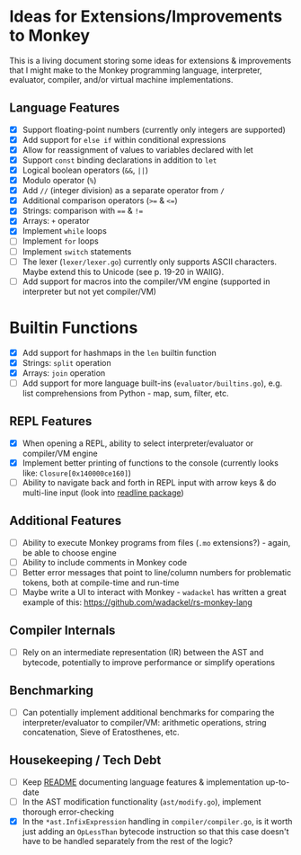 # Ideas for Extensions/Improvements to Monkey

This is a living document storing some ideas for extensions & improvements that I might make to the Monkey programming language, interpreter, evaluator, compiler, and/or virtual machine implementations.

## Language Features

- [x] Support floating-point numbers (currently only integers are supported)
- [x] Add support for `else if` within conditional expressions
- [x] Allow for reassignment of values to variables declared with let
- [x] Support `const` binding declarations in addition to `let`
- [x] Logical boolean operators (`&&`, `||`)
- [x] Modulo operator (`%`)
- [x] Add `//` (integer division) as a separate operator from `/`
- [x] Additional comparison operators (`>=` & `<=`)
- [x] Strings: comparison with `==` & `!=`
- [x] Arrays: `+` operator
- [x] Implement `while` loops
- [ ] Implement `for` loops
- [ ] Implement `switch` statements
- [ ] The lexer (`lexer/lexer.go`) currently only supports ASCII characters. Maybe extend this to Unicode (see p. 19-20 in WAIIG).
- [ ] Add support for macros into the compiler/VM engine (supported in interpreter but not yet compiler/VM)

# Builtin Functions

- [x] Add support for hashmaps in the `len` builtin function
- [x] Strings: `split` operation
- [x] Arrays: `join` operation
- [ ] Add support for more language built-ins (`evaluator/builtins.go`), e.g. list comprehensions from Python - map, sum, filter, etc.

## REPL Features

- [x] When opening a REPL, ability to select interpreter/evaluator or compiler/VM engine
- [x] Implement better printing of functions to the console (currently looks like: `Closure[0x140000ce160]`)
- [ ] Ability to navigate back and forth in REPL input with arrow keys & do multi-line input (look into [readline package](https://github.com/chzyer/readline))

## Additional Features

- [ ] Ability to execute Monkey programs from files (`.mo` extensions?) - again, be able to choose engine
- [ ] Ability to include comments in Monkey code
- [ ] Better error messages that point to line/column numbers for problematic tokens, both at compile-time and run-time
- [ ] Maybe write a UI to interact with Monkey - `wadackel` has written a great example of this: https://github.com/wadackel/rs-monkey-lang

## Compiler Internals

- [ ] Rely on an intermediate representation (IR) between the AST and bytecode, potentially to improve performance or simplify operations

## Benchmarking

- [ ] Can potentially implement additional benchmarks for comparing the interpreter/evaluator to compiler/VM: arithmetic operations, string concatenation, Sieve of Eratosthenes, etc.

## Housekeeping / Tech Debt

- [ ] Keep [README](README.md) documenting language features & implementation up-to-date
- [ ] In the AST modification functionality (`ast/modify.go`), implement thorough error-checking
- [x] In the `*ast.InfixExpression` handling in `compiler/compiler.go`, is it worth just adding an `OpLessThan` bytecode instruction so that this case doesn't have to be handled separately from the rest of the logic?
